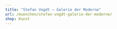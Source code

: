 ```yaml
---
title: "Stefan Vogdt – Galerie der Moderne"
url: /muenchen/stefan-vogdt-galerie-der-moderne/
shop: Kunst
---
```

